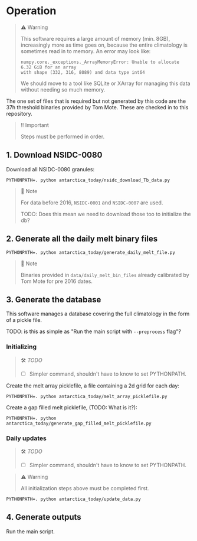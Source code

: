 # Operation

> :warning: Warning
>
> This software requires a large amount of memory (min. 8GB), increasingly more as time
> goes on, because the entire climatology is sometimes read in to memory. An error may
> look like:
>
>     numpy.core._exceptions._ArrayMemoryError: Unable to allocate 6.32 GiB for an array
>     with shape (332, 316, 8089) and data type int64
>
> We should move to a tool like SQLite or XArray for managing this data without needing
> so much memory.

The one set of files that is required but not generated by this code are the 37h
threshold binaries provided by Tom Mote. These are checked in to this repository.

> ‼️ Important
>
> Steps must be performed in order.


## 1. Download NSIDC-0080

Download all NSIDC-0080 granules:

```
PYTHONPATH=. python antarctica_today/nsidc_download_Tb_data.py
```

> :memo: Note
>
> For data before 2016, `NSIDC-0001` and `NSIDC-0007` are used.
> 
> TODO: Does this mean we need to download those too to initialize the db?


## 2. Generate all the daily melt binary files

```
PYTHONPATH=. python antarctica_today/generate_daily_melt_file.py
```

> :memo: Note
> 
> Binaries provided in `data/daily_melt_bin_files` already calibrated by 
> Tom Mote for pre 2016 dates.


## 3. Generate the database

This software manages a database covering the full climatology in the form of a pickle
file.

TODO: is this as simple as "Run the main script with `--preprocess` flag"?


### Initializing

> 🛠️ _TODO_
>
> - [ ] Simpler command, shouldn't have to know to set PYTHONPATH.

Create the melt array picklefile, a file containing a 2d grid for each day:

```
PYTHONPATH=. python antarctica_today/melt_array_picklefile.py
```

Create a gap filled melt picklefile, (TODO: What is it?):

```
PYTHONPATH=. python antarctica_today/generate_gap_filled_melt_picklefile.py
```


### Daily updates

> 🛠️ _TODO_
>
> - [ ] Simpler command, shouldn't have to know to set PYTHONPATH.

> :warning: Warning
>
> All initialization steps above must be completed first.

```
PYTHONPATH=. python antarctica_today/update_data.py
```


## 4. Generate outputs

Run the main script.
